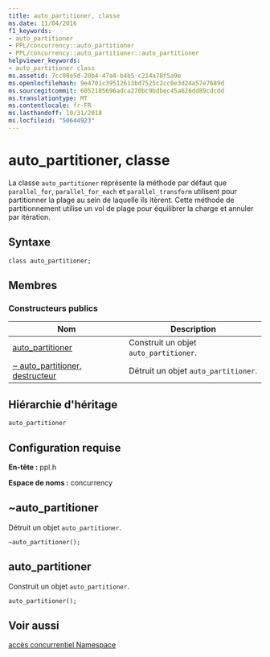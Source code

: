 ```yaml
---
title: auto_partitioner, classe
ms.date: 11/04/2016
f1_keywords:
- auto_partitioner
- PPL/concurrency::auto_partitioner
- PPL/concurrency::auto_partitioner::auto_partitioner
helpviewer_keywords:
- auto_partitioner class
ms.assetid: 7cc08e5d-20b4-47a4-b4b5-c214a78f5a9e
ms.openlocfilehash: 9e4701c39512613bd7525c2cc0e3d24a57e7689d
ms.sourcegitcommit: 6052185696adca270bc9bdbec45a626dd89cdcdd
ms.translationtype: MT
ms.contentlocale: fr-FR
ms.lasthandoff: 10/31/2018
ms.locfileid: "50644923"
---
```

# <a name="autopartitioner-class"></a>auto_partitioner, classe

La classe `auto_partitioner` représente la méthode par défaut que `parallel_for`, `parallel_for_each` et `parallel_transform` utilisent pour partitionner la plage au sein de laquelle ils itèrent. Cette méthode de partitionnement utilise un vol de plage pour équilibrer la charge et annuler par itération.

## <a name="syntax"></a>Syntaxe

```
class auto_partitioner;
```

## <a name="members"></a>Membres

### <a name="public-constructors"></a>Constructeurs publics

|Nom|Description|
|----------|-----------------|
|[auto_partitioner](#ctor)|Construit un objet `auto_partitioner`.|
|[~ auto_partitioner, destructeur](#dtor)|Détruit un objet `auto_partitioner`.|

## <a name="inheritance-hierarchy"></a>Hiérarchie d'héritage

`auto_partitioner`

## <a name="requirements"></a>Configuration requise

**En-tête :** ppl.h

**Espace de noms :** concurrency

##  <a name="dtor"></a> ~auto_partitioner

Détruit un objet `auto_partitioner`.

```
~auto_partitioner();
```

##  <a name="ctor"></a> auto_partitioner

Construit un objet `auto_partitioner`.

```
auto_partitioner();
```

## <a name="see-also"></a>Voir aussi

[accès concurrentiel Namespace](concurrency-namespace.md)
